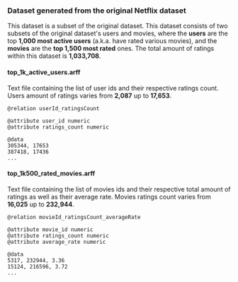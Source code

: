 ### Dataset generated from the original Netflix dataset

This dataset is a subset of the original dataset. This dataset consists of two subsets of the original dataset's users and movies, where the **users** are the top **1,000 most active users** (a.k.a. have rated various movies), and the **movies** are the **top 1,500 most rated** ones. The total amount of ratings within this dataset is **1,033,708**.

#### top_1k_active_users.arff

Text file containing the list of user ids and their respective ratings count. Users amount of ratings varies from **2,087** up to **17,653**.

```
@relation userId_ratingsCount

@attribute user_id numeric
@attribute ratings_count numeric

@data
305344, 17653
387418, 17436
...
```

#### top_1k500_rated_movies.arff

Text file containing the list of movies ids and their respective total amount of ratings as well as their average rate. Movies ratings count varies from **16,025** up to **232,944**.

```
@relation movieId_ratingsCount_averageRate

@attribute movie_id numeric
@attribute ratings_count numeric
@attribute average_rate numeric

@data
5317, 232944, 3.36
15124, 216596, 3.72
...
```